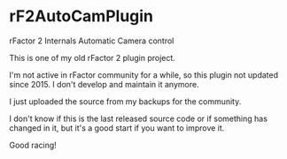 # rF2AutoCamPlugin
rFactor 2 Internals Automatic Camera control

This is one of my old rFactor 2 plugin project.

I'm not active in rFactor community for a while, so this plugin not updated since 2015. I don't develop and maintain it anymore.

I just uploaded the source from my backups for the community.

I don't know if this is the last released source code or if something has changed in it, but it's a good start if you want to improve it.

Good racing!
